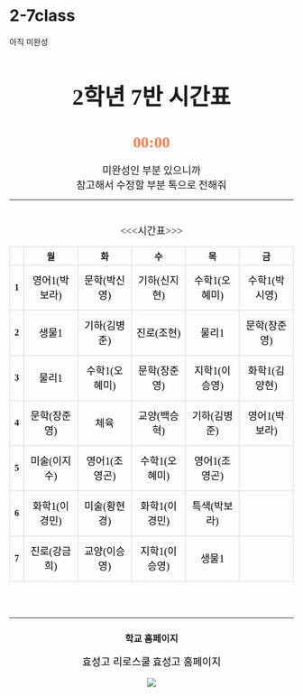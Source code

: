  # 2-7class
아직 미완성
<html lang="ko">
    <head>
        <title>2학년 7반 시간표</title>
        <meta charset="UTF-8">
        <meta property="og:title" content="2학년 7반 시간표">
        <meta name="viewport" content="width=device-width, initial-scale=1.0"/>
        <link href="https://fonts.googleapis.com/css2?family=Nanum+Gothic&display=swap" rel="stylesheet">
        <link href="https://unpkg.com/aos@2.3.1/dist/aos.css" rel="stylesheet">
        <script src="https://unpkg.com/aos@2.3.1/dist/aos.js"></script> 
        <script src="https://code.jquery.com/jquery-1.11.3.min.js"></script>
        <style>
            .제목{
                font-family: 'Nanum Gothic', serif;
                font-size:40px
            }
            caption{
                font-family: 'Nanum Gothic', serif;
                font-size:20px
            }
            div{
                font-family: 'Nanum Gothic', serif;
                font-size:18px
            }
            a { text-decoration:none; font-size:18px; }
            a:link { color: black; text-decoration: none;}
            a:visited { color: black; text-decoration: none;}
            a:hover { color:coral; text-decoration: none;}
            table { text-align: center; }
               th, td { border: 1px solid #dadada; }
            body {-ms-user-select: none; -moz-user-select: none; -webkit-user-select: none; -khtml-user-select: none; user-select:none;}
        </style>
    </head>
    <body>
        <center> 
        <h1 class="제목">2학년 7반 시간표</h1>
        <h1 id="clock" style="color:coral; font-family:'Nanum Gothic';">00:00</h1>
        <script>
        var clockTarget = document.getElementById("clock");
        function clock() {
            var date = new Date();
            var day = date.getDay();
            var week = ['일', '월', '화', '수', '목', '금', '토'];
            var hours = date.getHours();
            var minutes = date.getMinutes();
            clockTarget .innerText = `${week[day]}요일 ` + 
            `${hours < 10 ? `0${hours}` : hours}시 : ${minutes < 10 ? `0${minutes }`  : minutes }분`;
            }
        function init() {
        clock();
        setInterval(clock, 1000);
        }
        init();
        </script>
        <div>미완성인 부분 있으니까</div>
        <div>참고해서 수정할 부분 톡으로 전해줘</div>
        <hr>
        <script> AOS.init(); </script>
        <!--------------------------------------------------------------------------------------------------------------------------------------------------------->
        <div data-aos="zoom-in">
          <div>　</div>
          <<<시간표>>>
          <table>
                  <tr>
                    <th></th>
                    <th>월</th>
                    <th>화</th>
                    <th>수</th>
                    <th>목</th>
                    <th>금</th>
                  </tr>
                <tbody>
                  <tr height="80">
                    <th>1</th>
                    <td><a href="https://zoom.us/j/5104395898?pwd=ci9ncHpRTkV6amtvTHVSYzhNK043QT09">영어1(박보라)</a></td><!--영어1(박보라 쌤) 줌 수업-->
                    <td><a href="">문학(박신영)</a></td><!--문학(박신영 쌤) 줌 수업-->
                    <td><a href="https://zoom.us/j/6620251058?pwd=c21Kb2tBdEkyS1JjNnZLWkIvLzBrZz09">기하(신지현)</a></td><!--기하(신지현 쌤) 줌 수업-->
                    <td><a href="https://us02web.zoom.us/j/7029964982?pwd=VE83Z25QazYwVE5CZGlZV0xQdFNiZz09">수학1(오혜미)</a></td><!--수학1(오혜미 쌤) 줌 수업-->
                    <td><a href="">수학1(박시영)</a></td><!--수학1(박시영 쌤) 줌 수업-->
                  </tr>
                  <tr height="80">
                    <th>2</th>
                    <td><a href="https://zoom.us/j/6574050599?pwd=OHYxdS9PWUdEaS91Y2h1TXpOZXh6Zz09">생물1</a></td><!--생물1 줌 수업-->
                    <td><a href="https://us02web.zoom.us/j/7412490253?pwd=dS9lQVlkazFsaEQ2UFR4cCtxcUxXdz09">기하(김병준)</a></td><!--기하(김병준 쌤) 줌 수업-->
                    <td><a href="https://us02web.zoom.us/j/5980025567?pwd=KzVtSm43aTBtN0hpellzd09QcVdYUT09">진로(조현)</a></td><!--진로(조현 쌤) 줌 수업-->
                    <td><a href="https://us02web.zoom.us/j/4569059741?pwd=a3Bvc3NXRS80ajMzN2VMajZVUHpPZz09">물리1</a></td><!--물리1 줌 수업-->
                    <td><a href="https://us02web.zoom.us/j/3309633175?pwd=ajh5STV4NlNHemNDTjhWbms2SXFqdz09">문학(장준영)</a></td><!--문학(장준영 쌤) 줌 수업-->
                  </tr>
                  <tr height="80">
                    <th>3</th>
                    <td><a href="https://us02web.zoom.us/j/4569059741?pwd=a3Bvc3NXRS80ajMzN2VMajZVUHpPZz09">물리1</a></td><!--물리1 줌 수업-->
                    <td><a href="https://us02web.zoom.us/j/7029964982?pwd=VE83Z25QazYwVE5CZGlZV0xQdFNiZz09">수학1(오혜미)</a></td><!--수학1(오혜미 쌤) 줌 수업-->
                    <td><a href="https://us02web.zoom.us/j/3309633175?pwd=ajh5STV4NlNHemNDTjhWbms2SXFqdz09">문학(장준영)</a></td><!--문학(장준영 쌤) 줌 수업--> 
                    <td><a href="https://us02web.zoom.us/j/5655603297?pwd=Sjk3UnhLODVqdVEwTXJRZk5qbXNGdz09">지학1(이승영)</a></td><!--지학1(이승영 쌤) 줌 수업--> 
                    <td><a href="">화학1(김양현)</a></td><!--화학1(김양현 쌤) 줌 수업-->
                  </tr>
                  <tr height="80">
                    <th>4</th>
                    <td><a href="https://us02web.zoom.us/j/3309633175?pwd=ajh5STV4NlNHemNDTjhWbms2SXFqdz09">문학(장준영)</a></td><!--문학(장준영 쌤) 줌 수업--> 
                    <td><a href="https://us04web.zoom.us/j/6231503832?pwd=WmJCeFA1K3Q1emloMzNoZ3MwaEVnQT09">체육</a></td><!--체육 줌 수업--> 
                    <td><a href="https://zoom.us/j/6574050599?pwd=OHYxdS9PWUdEaS91Y2h1TXpOZXh6Zz09">교양(백승혁)</a></td><!--교양(백승혁 쌤) 줌 수업--> 
                    <td><a href="https://us02web.zoom.us/j/7412490253?pwd=dS9lQVlkazFsaEQ2UFR4cCtxcUxXdz09">기하(김병준)</a></td><!--기하(김병준 쌤) 줌 수업--> 
                    <td><a href="https://zoom.us/j/5104395898?pwd=ci9ncHpRTkV6amtvTHVSYzhNK043QT09">영어1(박보라)</a></td><!--영어1(박보라 쌤) 줌 수업--> 
                  </tr>
                  <tr height="80">
                    <th>5</th>
                    <td><a href="">미술(이지수)</a></td><!--미술창작(이지수 쌤 줌 수업--> 
                    <td><a href="https://us02web.zoom.us/j/2669056200?pwd=Q3JOQUprR2c0bzRzVkptdmdXTGs4QT09">영어1(조영곤)</a></td><!--영어1(조영곤 쌤) 줌 수업--> 
                    <td><a href="https://us02web.zoom.us/j/7029964982?pwd=VE83Z25QazYwVE5CZGlZV0xQdFNiZz09">수학1(오혜미)</a></td><!--수학1(오혜미 쌤) 줌 수업--> 
                    <td><a href="https://us02web.zoom.us/j/2669056200?pwd=Q3JOQUprR2c0bzRzVkptdmdXTGs4QT09">영어1(조영곤)</a></td><!--영어1(조영곤 쌤) 줌 수업--> 
                    <td>　</td>
                  </tr>
                  <tr height="80">
                    <th>6</th>
                    <td><a href="https://us02web.zoom.us/j/4501224672?pwd=U0k2RW5MN0s0WXMxd2JvSWFOdkNXQT09">화학1(이경민)</a></td><!--화학1(이경민 쌤) 줌 수업--> 
                    <td><a href="https://us02web.zoom.us/j/9167725349?pwd=TW1SdXZSS1p6K2VwZ0lTSFZNY294dz09">미술(황현경)</a></td><!--미술(황현경 쌤) 줌 수업--> 
                    <td><a href="https://us02web.zoom.us/j/4501224672?pwd=U0k2RW5MN0s0WXMxd2JvSWFOdkNXQT09">화학1(이경민)</a></td><!--화학1(이경민 쌤) 줌 수업--> 
                    <td><a href="https://zoom.us/j/5104395898?pwd=ci9ncHpRTkV6amtvTHVSYzhNK043QT09">특색(박보라)</a></td><!--특색(박보라 쌤) 줌 수업--> 
                    <td>　</td>
                  </tr>
                  <tr height="80">
                    <th>7</th>
                    <td><a href="">진로(강금희)</a></td><!--진로(강금희 쌤) 줌 수업--> 
                    <td><a href="https://us02web.zoom.us/j/5655603297?pwd=Sjk3UnhLODVqdVEwTXJRZk5qbXNGdz09">교양(이승영)</a></td><!--과학교양(이승영 쌤) 줌 수업-->
                    <td><a href="https://us02web.zoom.us/j/5655603297?pwd=Sjk3UnhLODVqdVEwTXJRZk5qbXNGdz09">지학1(이승영)</a></td><!--지학1(이승영 쌤) 줌 수업--> 
                    <td><a href="https://zoom.us/j/6574050599?pwd=OHYxdS9PWUdEaS91Y2h1TXpOZXh6Zz09">생물1</a></td><!--생물1 줌 수업-->
                    <td>　</td>
                  </tr>
                </tbody>
          </table>
        </div>
            <br><br>
            <hr><h3>학교 홈페이지</h3>
            <a href="https://hyosung.riroschool.kr/">효성고 리로스쿨</a><!--효성고 리로스쿨-->
            <a href="http://hyosung.hs.kr/index.php">효성고 홈페이지</a><!--효성고-->
            <br><br>
        <image src="시간표.jpg"></image>
        </center>
    </body>
</html>
